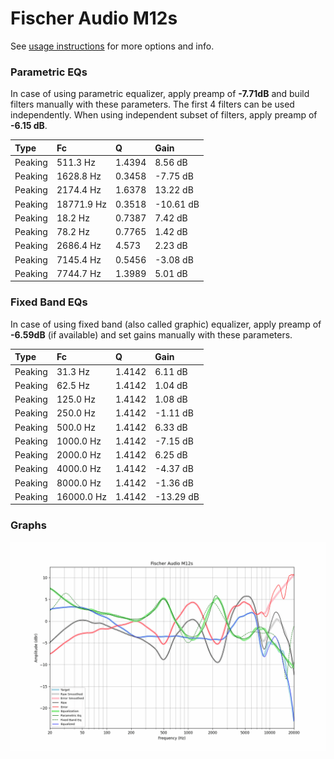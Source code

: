 # Fischer Audio M12s
See [usage instructions](https://github.com/jaakkopasanen/AutoEq#usage) for more options and info.

### Parametric EQs
In case of using parametric equalizer, apply preamp of **-7.71dB** and build filters manually
with these parameters. The first 4 filters can be used independently.
When using independent subset of filters, apply preamp of **-6.15 dB**.

| Type    | Fc         |      Q | Gain      |
|:--------|:-----------|:-------|:----------|
| Peaking | 511.3 Hz   | 1.4394 | 8.56 dB   |
| Peaking | 1628.8 Hz  | 0.3458 | -7.75 dB  |
| Peaking | 2174.4 Hz  | 1.6378 | 13.22 dB  |
| Peaking | 18771.9 Hz | 0.3518 | -10.61 dB |
| Peaking | 18.2 Hz    | 0.7387 | 7.42 dB   |
| Peaking | 78.2 Hz    | 0.7765 | 1.42 dB   |
| Peaking | 2686.4 Hz  | 4.573  | 2.23 dB   |
| Peaking | 7145.4 Hz  | 0.5456 | -3.08 dB  |
| Peaking | 7744.7 Hz  | 1.3989 | 5.01 dB   |

### Fixed Band EQs
In case of using fixed band (also called graphic) equalizer, apply preamp of **-6.59dB**
(if available) and set gains manually with these parameters.

| Type    | Fc         |      Q | Gain      |
|:--------|:-----------|:-------|:----------|
| Peaking | 31.3 Hz    | 1.4142 | 6.11 dB   |
| Peaking | 62.5 Hz    | 1.4142 | 1.04 dB   |
| Peaking | 125.0 Hz   | 1.4142 | 1.08 dB   |
| Peaking | 250.0 Hz   | 1.4142 | -1.11 dB  |
| Peaking | 500.0 Hz   | 1.4142 | 6.33 dB   |
| Peaking | 1000.0 Hz  | 1.4142 | -7.15 dB  |
| Peaking | 2000.0 Hz  | 1.4142 | 6.25 dB   |
| Peaking | 4000.0 Hz  | 1.4142 | -4.37 dB  |
| Peaking | 8000.0 Hz  | 1.4142 | -1.36 dB  |
| Peaking | 16000.0 Hz | 1.4142 | -13.29 dB |

### Graphs
![](./Fischer%20Audio%20M12s.png)